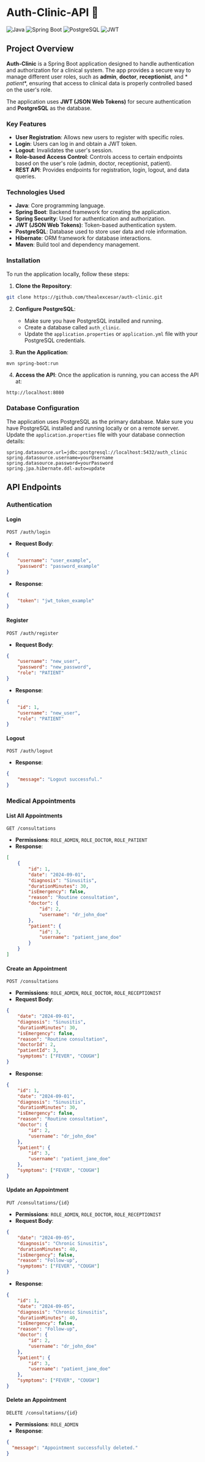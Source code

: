 # Auth-Clinic-API 🏥

![Java](https://img.shields.io/badge/Java-ED8B00?style=for-the-badge&logo=java&logoColor=white)
![Spring Boot](https://img.shields.io/badge/Spring%20Boot-6DB33F?style=for-the-badge&logo=springboot&logoColor=white)
![PostgreSQL](https://img.shields.io/badge/PostgreSQL-316192?style=for-the-badge&logo=postgresql&logoColor=white)
![JWT](https://img.shields.io/badge/JWT-000000?style=for-the-badge&logo=JSON%20web%20tokens&logoColor=white)

## Project Overview

**Auth-Clinic** is a Spring Boot application designed to handle authentication and authorization for a clinical system.
The app provides a secure way to manage different user roles, such as **admin**, **doctor**, **receptionist**, and *
*patient**, ensuring that access to clinical data is properly controlled based on the user's role.

The application uses **JWT (JSON Web Tokens)** for secure authentication and **PostgreSQL** as the database.

### Key Features

- **User Registration**: Allows new users to register with specific roles.
- **Login**: Users can log in and obtain a JWT token.
- **Logout**: Invalidates the user's session.
- **Role-based Access Control**: Controls access to certain endpoints based on the user's role (admin, doctor,
  receptionist, patient).
- **REST API**: Provides endpoints for registration, login, logout, and data queries.

### Technologies Used

- **Java**: Core programming language.
- **Spring Boot**: Backend framework for creating the application.
- **Spring Security**: Used for authentication and authorization.
- **JWT (JSON Web Tokens)**: Token-based authentication system.
- **PostgreSQL**: Database used to store user data and role information.
- **Hibernate**: ORM framework for database interactions.
- **Maven**: Build tool and dependency management.

### Installation

To run the application locally, follow these steps:

1. **Clone the Repository**:
```bash
git clone https://github.com/thealexcesar/auth-clinic.git
```

2. **Configure PostgreSQL**:
    - Make sure you have PostgreSQL installed and running.
    - Create a database called `auth_clinic`.
    - Update the `application.properties` or `application.yml` file with your PostgreSQL credentials.

3. **Run the Application**:
```bash
mvn spring-boot:run
```

4. **Access the API**:
Once the application is running, you can access the API at:

```http request
http://localhost:8080
```

### Database Configuration

The application uses PostgreSQL as the primary database. Make sure you have PostgreSQL installed and running locally or
on a remote server. Update the `application.properties` file with your database connection details:

```properties
spring.datasource.url=jdbc:postgresql://localhost:5432/auth_clinic
spring.datasource.username=yourUsername
spring.datasource.password=yourPassword
spring.jpa.hibernate.ddl-auto=update
```

## API Endpoints

### Authentication

#### Login

```http request
POST /auth/login
```

- **Request Body**:
```json
{
    "username": "user_example",
    "password": "password_example"
}
```
- **Response**:
```json
{
    "token": "jwt_token_example"
}
```

#### Register

```http request
POST /auth/register
```

- **Request Body**:
```json
{
    "username": "new_user",
    "password": "new_password",
    "role": "PATIENT"
}
```
- **Response**:
```json
{
    "id": 1,
    "username": "new_user",
    "role": "PATIENT"
}
```

#### Logout

```http request
POST /auth/logout
```

- **Response**:
```json
{
    "message": "Logout successful."
}
```

### Medical Appointments

#### List All Appointments

```http request
GET /consultations
```

- **Permissions**: `ROLE_ADMIN`, `ROLE_DOCTOR`, `ROLE_PATIENT`
- **Response**:
```json
[
    {
        "id": 1,
        "date": "2024-09-01",
        "diagnosis": "Sinusitis",
        "durationMinutes": 30,
        "isEmergency": false,
        "reason": "Routine consultation",
        "doctor": {
            "id": 2,
            "username": "dr_john_doe"
        },
        "patient": {
            "id": 3,
            "username": "patient_jane_doe"
        }
    }
]
```

#### Create an Appointment

```http request
POST /consultations
```

- **Permissions**: `ROLE_ADMIN`, `ROLE_DOCTOR`, `ROLE_RECEPTIONIST`
- **Request Body**:
```json
{
    "date": "2024-09-01",
    "diagnosis": "Sinusitis",
    "durationMinutes": 30,
    "isEmergency": false,
    "reason": "Routine consultation",
    "doctorId": 2,
    "patientId": 3,
    "symptoms": ["FEVER", "COUGH"]
}
```
- **Response**:
```json
{
    "id": 1,
    "date": "2024-09-01",
    "diagnosis": "Sinusitis",
    "durationMinutes": 30,
    "isEmergency": false,
    "reason": "Routine consultation",
    "doctor": {
        "id": 2,
        "username": "dr_john_doe"
    },
    "patient": {
        "id": 3,
        "username": "patient_jane_doe"
    },
    "symptoms": ["FEVER", "COUGH"]
}
```

#### Update an Appointment

```http request
PUT /consultations/{id}
```

- **Permissions**: `ROLE_ADMIN`, `ROLE_DOCTOR`, `ROLE_RECEPTIONIST`
- **Request Body**:
```json
{
    "date": "2024-09-05",
    "diagnosis": "Chronic Sinusitis",
    "durationMinutes": 40,
    "isEmergency": false,
    "reason": "Follow-up",
    "symptoms": ["FEVER", "COUGH"]
}
```
- **Response**:
```json
{
    "id": 1,
    "date": "2024-09-05",
    "diagnosis": "Chronic Sinusitis",
    "durationMinutes": 40,
    "isEmergency": false,
    "reason": "Follow-up",
    "doctor": {
        "id": 2,
        "username": "dr_john_doe"
    },
    "patient": {
        "id": 3,
        "username": "patient_jane_doe"
    },
    "symptoms": ["FEVER", "COUGH"]
}
```

#### Delete an Appointment

```http request
DELETE /consultations/{id}
```

- **Permissions**: `ROLE_ADMIN`
- **Response**:

```json
{
  "message": "Appointment successfully deleted."
}
```
